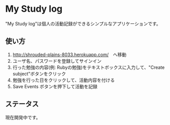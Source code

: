 # My Study log
"My Study log"は個人の活動記録ができるシンプルなアプリケーションです。

## 使い方
1. <http://shrouded-plains-8033.herokuapp.com/>　へ移動
2. ユーザ名、パスワードを登録してサインイン
3. 行った勉強の内容(例: Rubyの勉強)をテキストボックスに入力して、"Create subject"ボタンをクリック
4. 勉強を行った日をクリックして、活動内容を付ける
5. Save Events ボタンを押下して活動を記録

## ステータス
現在開発中です。

